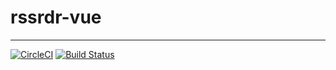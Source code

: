 # rssrdr-vue

---

[![CircleCI](https://circleci.com/gh/chetanraj/rssrdr-vue.svg?style=svg)](https://circleci.com/gh/chetanraj/rssrdr-vue) [![Build Status](https://travis-ci.org/chetanraj/rssrdr-vue.svg?branch=master)](https://travis-ci.org/chetanraj/rssrdr-vue)